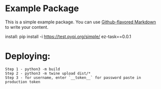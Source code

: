 # Example Package

This is a simple example package. You can use
[Github-flavored Markdown](https://guides.github.com/features/mastering-markdown/)
to write your content.


install: pip install -i https://test.pypi.org/simple/ ez-task==0.0.1 

# Deploying:
    Step 1 - python3 -m build
    Step 2 - python3 -m twine upload dist/*
    Step 3 - for username, enter `__token__` for password paste in production token
    